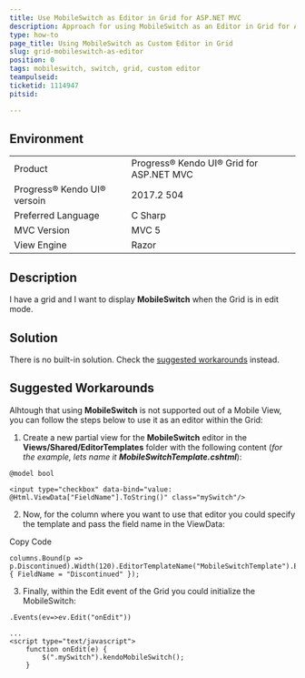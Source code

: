```yaml
---
title: Use MobileSwitch as Editor in Grid for ASP.NET MVC
description: Approach for using MobileSwitch as an Editor in Grid for ASP.NET MVC  
type: how-to
page_title: Using MobileSwitch as Custom Editor in Grid
slug: grid-mobileswitch-as-editor
position: 0
tags: mobileswitch, switch, grid, custom editor 
teampulseid:
ticketid: 1114947
pitsid:

---
```


## Environment
<table>
 <tr>
  <td>Product</td>
  <td>Progress® Kendo UI® Grid for ASP.NET MVC</td>
 </tr> <tr>
  <td>Progress® Kendo UI® versoin</td>  <td>2017.2 504</td>
 </tr>
 <tr>
  <td>Preferred Language</td>
  <td>C Sharp</td>
 </tr>
 <tr>
  <td>MVC Version</td>
  <td>MVC 5</td>
 </tr>
 <tr>
  <td>View Engine</td>
  <td>Razor</td>
 </tr>
</table>


## Description

I have a grid and I want to display __MobileSwitch__ when the Grid is in edit mode. 

## Solution

There is no built-in solution. Check the [suggested workarounds](#suggested-workarounds) instead.

## Suggested Workarounds  

Alhtough that using __MobileSwitch__ is not supported out of a Mobile View, you can follow the steps below to use it as an editor within the Grid:

1) Create a new partial view for the __MobileSwitch__ editor in the __Views/Shared/EditorTemplates__ folder with the following content (_for the example, lets name it **MobileSwitchTemplate.cshtml**_):  

```
@model bool 

<input type="checkbox" data-bind="value: @Html.ViewData["FieldName"].ToString()" class="mySwitch"/>
````
  
2) Now, for the column where you want to use that editor you could specify the template and pass the field name in the ViewData:  

Copy Code

````
columns.Bound(p => p.Discontinued).Width(120).EditorTemplateName("MobileSwitchTemplate").EditorViewData(new { FieldName = "Discontinued" });
````
  
3) Finally, within the Edit event of the Grid you could initialize the MobileSwitch:  

````
.Events(ev=>ev.Edit("onEdit"))
 
... 
<script type="text/javascript">
    function onEdit(e) {
        $(".mySwitch").kendoMobileSwitch();
    }    
````    

